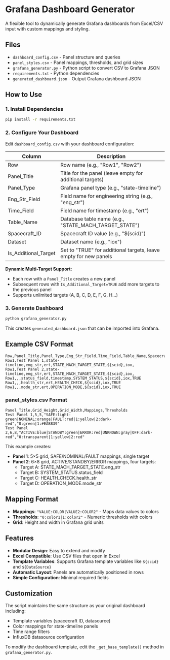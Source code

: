 # Grafana Dashboard Generator

A flexible tool to dynamically generate Grafana dashboards from Excel/CSV input with custom mappings and styling.

## Files

- `dashboard_config.csv` - Panel structure and queries
- `panel_styles.csv` - Panel mappings, thresholds, and grid sizes
- `grafana_generator.py` - Python script to convert CSV to Grafana JSON
- `requirements.txt` - Python dependencies
- `generated_dashboard.json` - Output Grafana dashboard JSON

## How to Use

### 1. Install Dependencies
```bash
pip install -r requirements.txt
```

### 2. Configure Your Dashboard
Edit `dashboard_config.csv` with your dashboard configuration:

| Column | Description |
|--------|-------------|
| Row | Row name (e.g., "Row1", "Row2") |
| Panel_Title | Title for the panel (leave empty for additional targets) |
| Panel_Type | Grafana panel type (e.g., "state-timeline") |
| Eng_Str_Field | Field name for engineering string (e.g., "eng_str") |
| Time_Field | Field name for timestamp (e.g., "ert") |
| Table_Name | Database table name (e.g., "STATE_MACH_TARGET_STATE") |
| Spacecraft_ID | Spacecraft ID value (e.g., "${scid}") |
| Dataset | Dataset name (e.g., "iox") |
| Is_Additional_Target | Set to "TRUE" for additional targets, leave empty for new panels |

**Dynamic Multi-Target Support:**
- Each row with a `Panel_Title` creates a new panel
- Subsequent rows with `Is_Additional_Target=TRUE` add more targets to the previous panel
- Supports unlimited targets (A, B, C, D, E, F, G, H...)

### 3. Generate Dashboard
```bash
python grafana_generator.py
```

This creates `generated_dashboard.json` that can be imported into Grafana.

## Example CSV Format
```csv
Row,Panel_Title,Panel_Type,Eng_Str_Field,Time_Field,Table_Name,Spacecraft_ID,Dataset,Is_Additional_Target
Row1,Test Panel 1,state-timeline,eng_str,ert,STATE_MACH_TARGET_STATE,${scid},iox,
Row1,Test Panel 2,state-timeline,eng_str,ert,STATE_MACH_TARGET_STATE,${scid},iox,
Row1,,,status_field,timestamp,SYSTEM_STATUS,${scid},iox,TRUE
Row1,,,health_str,ert,HEALTH_CHECK,${scid},iox,TRUE
Row1,,,mode_str,ert,OPERATION_MODE,${scid},iox,TRUE
```

### panel_styles.csv Format
```csv
Panel_Title,Grid_Height,Grid_Width,Mappings,Thresholds
Test Panel 1,5,5,"SAFE:light-green|NOMINAL:orange|FAULT:red|1:yellow|2:dark-red","0:green|1:#EAB839"
Test Panel 2,6,8,"ACTIVE:blue|STANDBY:green|ERROR:red|UNKNOWN:gray|OFF:dark-red","0:transparent|1:yellow|2:red"
```

This example creates:
- **Panel 1**: 5×5 grid, SAFE/NOMINAL/FAULT mappings, single target
- **Panel 2**: 6×8 grid, ACTIVE/STANDBY/ERROR mappings, four targets:
  - Target A: STATE_MACH_TARGET_STATE.eng_str
  - Target B: SYSTEM_STATUS.status_field  
  - Target C: HEALTH_CHECK.health_str
  - Target D: OPERATION_MODE.mode_str

## Mapping Format
- **Mappings**: `"VALUE:COLOR|VALUE2:COLOR2"` - Maps data values to colors
- **Thresholds**: `"0:color1|1:color2"` - Numeric thresholds with colors
- **Grid**: Height and width in Grafana grid units

## Features

- **Modular Design**: Easy to extend and modify
- **Excel Compatible**: Use CSV files that open in Excel
- **Template Variables**: Supports Grafana template variables like `${scid}` and `${DataSource}`
- **Automatic Layout**: Panels are automatically positioned in rows
- **Simple Configuration**: Minimal required fields

## Customization

The script maintains the same structure as your original dashboard including:
- Template variables (spacecraft ID, datasource)
- Color mappings for state-timeline panels
- Time range filters
- InfluxDB datasource configuration

To modify the dashboard template, edit the `_get_base_template()` method in `grafana_generator.py`.
